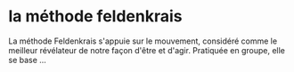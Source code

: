 # la méthode feldenkrais

La méthode Feldenkrais s'appuie sur le mouvement, considéré comme le meilleur révélateur de notre façon d'être et d'agir. Pratiquée en groupe, elle se base ...